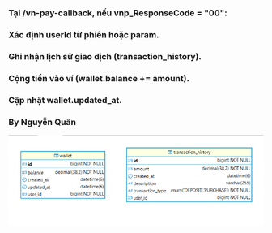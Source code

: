 ### Tại /vn-pay-callback, nếu vnp_ResponseCode = "00":
### Xác định userId từ phiên hoặc param.
### Ghi nhận lịch sử giao dịch (transaction_history).
### Cộng tiền vào ví (wallet.balance += amount).
### Cập nhật wallet.updated_at.
### By Nguyễn Quân
![img.png](img.png)